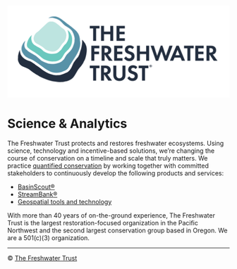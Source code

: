 ![The Freshwater Trust](https://github.com/thefreshwatertrust/.github/blob/main/images/tft-logo-stacked.png) 

# Science & Analytics

The Freshwater Trust protects and restores freshwater ecosystems. Using science, technology and incentive-based solutions, we’re changing the course of conservation on a timeline and scale that truly matters.  We practice [quantified conservation](https://www.thefreshwatertrust.org/about-us/) by working together with committed stakeholders to continuously develop the following products and services: 

- [BasinScout:registered:](https://github.com/thefreshwatertrust/.github/blob/main/profile/basinscout.md)
- [StreamBank:registered:](https://github.com/thefreshwatertrust/.github/blob/main/profile/streambank.md)
- [Geospatial tools and technology](https://github.com/thefreshwatertrust/.github/blob/main/profile/tools.md)

With more than 40 years of on-the-ground experience, The Freshwater Trust is the largest restoration-focused organization in the Pacific Northwest and the second largest conservation group based in Oregon.  We are a 501(c)(3) organization.

----

:copyright: [The Freshwater Trust](https://thefreshwatertrust.org)

